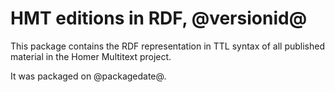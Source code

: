 # HMT editions in RDF, @versionid@ #

This package contains the RDF representation in TTL syntax of all published material in the Homer Multitext project.

It was packaged on @packagedate@.

